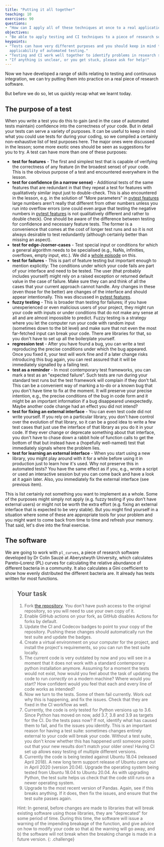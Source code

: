 ```yaml
---
title: "Putting it all together"
teaching: 10
exercises: 90
questions:
- "How can I apply all of these techniques at once to a real application?"
objectives:
- "Be able to apply testing and CI techniques to a piece of research software."
keypoints:
- "Tests can have very different purposes and you should keep in mind the broad
  applicability of automated testing."
- "Testing and CI work well together to identify problems in research software and allow them to be fixed quickly."
- "If anything is unclear, or you get stuck, please ask for help!"
---
```


Now we have developed a range of skills relating to testing and continuous
integration, we can try putting them into practice on a real piece of research
software.

But before we do so, let us quickly recap what we learnt today.

## The purpose of a test

When you write a test you do this to gain (and in the case of automated tests
maintain) confidence into the correctness of your code. But in detail your tests
can serve a variety of purposes. It can be useful to keep in mind what you could
use tests for during your coding, so we compiled a certainly non-exhaustive list
of test purposes here. The major ones were discussed in the lesson; some more
exotic ones should be seen as suggestions for you to try. A test can have more
than one of these purposes:

* **test for features** - The first and simplest test that is capable of verifying
  the correctness of any feature (in the broadest sense) of your code. This is
  the obvious purpose of a test and encountered everywhere in the lesson.
* **test for confidence (in a narrow sense)** - Additional tests of the same
  features that are redundant in that they repeat a test for features with
  qualitatively similar input just to double-check. This is also encountered in
  the lesson, e.g. in the solution of "More parameters" in [pytest
  features][pytest_features] large numbers aren't really that different from
  other numbers unless you run into overflow errors (one could even argue that
  testing the negative numbers in [pytest features][pytest_features] is not
  qualitatively different and rather  to double check). One should be aware of
  the difference between testing for confidence and necessary feature tests. The
  former is a convenience that comes at the cost of longer test runs and so it
  is not always desirable to test redundantly (although certainly better than
  missing an aspect).
* **test for edge-/corner-cases** - Test special input or conditions for which a
  general algorithm needs to be specialised (e.g., NaNs, infinities, overflows,
  empty input, etc.). We did a [whole episode][edge_cases] on this.
* **test for failures** - This is part of feature testing but important enough to
  mention explicitly: The conditions under which your code fails are part of
  your interface and need to be tested. The user (that probably includes
  yourself) might rely on a raised exception or returned default value in the
  case of failure. Make sure they can and think of all the cases that your
  current approach cannot handle. Any changes in these (even those for the
  better) are changes of the interface and should appear intentionally. This was
  discussed in [pytest features][pytest_features].
* **fuzzy testing** - This is broader than testing for failures; if you have
  unexperienced or even malicious users of your project, they might run your
  code with inputs or under conditions that do not make any sense at all and are
  almost impossible to predict. Fuzzy testing is a strategy where you let the
  computer run your code with random input (sometimes down to the bit level) and
  make sure that not even the most far-fetched input can break your code. There
  are libraries for that, so you don't have to set up all the boilerplate
  yourself.
* **regression test** - After you have found a bug, you can write a test reproducing
  the precise conditions under which the bug appeared. Once you fixed it, your
  test will work fine and if a later change risks introducing this bug again, you
  can rest assured that it will be immediately signalled by a failing test.
* **test as a reminder** - In most contemporary test frameworks, you can mark a test
  as an "expected failure". Such tests are run during your standard test runs
  but the test framework will complain if they don't fail. This can be a
  convenient way of marking a to-do or a known bug that you don't have time to
  fix at the moment. It will preserve your precise intention, e.g., the precise
  conditions of the bug in code form and it might be an important information if
  a bug disappeared unexpectedly. Maybe another code change had an effect you
  did not intend?
* **test for fixing an external interface** - You can even test code did not write
  yourself. If you rely on a particular library, you don't have control over the
  evolution of that library, so it can be a good idea to write a few test cases
  that just use the interface of that library as you do it in your code. If they
  ever change or deprecate something about that interface, you don't have to
  chase down a rabbit hole of function calls to get the bottom of that but
  instead have a (hopefully well-named) test that immediately signals where the
  problem lies.
* **test for learning an external interface** - When you start using a new library,
  you might play around with it for a while before using it in production just
  to learn how it's used. Why not preserve this in automated tests? You have the
  same effect as if you, e.g., wrote a script or used an interactive session but
  you can come back and have a look at it again later. Also, you immediately fix
  the external interface (see previous item).

This is list certainly not something you want to implement as a whole. Some of
the purposes might simply not apply (e.g. fuzzy testing if you don't have
external users) or might not be worth the extra effort (e.g. fixing an external
interface that is expected to be very stable). But you might find yourself in a
situation where some of these are appropriate tools for your problem and you
might want to come back from time to time and refresh your memory. That said,
let's dive into the final exercise.

## The software

We are going to work with `pl_curves`, a piece of research software developed by
Dr Colin Sauzé at Aberystwyth University, which calculates Pareto–Lorenz (PL)
curves for calculating the relative abundance of different bacteria in a
community. It also calculates a Gini coefficient to show how evenly distributed
the different bacteria are. It already has tests written for most functions.

> ## Your task
> 
> 1. Fork [the repository][pl-curves]. You don't have push access to the original
>    repository, so you will need to use your own copy of it.
> 2. Enable GitHub actions on your fork,
>    as GitHub disables Actions for forks by default.
> 3. Update the CI and Codecov badges to point to your copy of the repository.
>    Pushing these changes should automatically run the test suite and update
>    the badges.
> 4. Create a virtual environment on your computer for the project, and install
>    the project's requirements, so you can run the test suite locally.
> 5. The current code is very outdated by now and you will see in a moment that
>    it does not work with a standard contemporary python installation anymore.
>    Assuming for a moment the tests would not exist, how would you feel about
>    the task of updating the code to run _correctly_ on a modern machine? Where
>    would you start? How confident would you feel that each and every line of
>    code works as intended?
> 6. Now we turn to the tests. Some of them fail currently. Work out why this is
>    happening, and fix the issues. Check that they are fixed in the CI workflow
>    as well.
> 7. Currently, the code is only tested for Python versions up to 3.6. Since
>    Python has moved on now, add 3.7, 3.8 and 3.9 as targets for the CI. Do the
>    tests pass now? If not, identify what has caused them to fail, and fix the
>    issues you identify. This is an important reason for having a test suite:
>    sometimes changes entirely external to your code will break your code.
>    Without a test suite, you don't know whether this has happened until
>    someone points out that your new results don't match your older ones!
>    Having CI set up allows easy testing of multiple different versions.
> 8. Currently the code is being tested against Ubuntu 18.04 (released April 2018).
>    A new long term support release of Ubuntu came out in April 2020 (version 20.04).
>    Upgrade the operating system being tested from Ubuntu 18.04 to Ubuntu 20.04.
>    As with upgrading Python, the test suite helps us check that the code still
>    runs on a newer operating system.
> 9. Upgrade to the most recent version of Pandas. Again, see if this breaks
>    anything. If it does, then fix the issues, and ensure that the test suite
>    passes again.
>
> Hint: In general, before changes are made to libraries that will break
> existing software using those libraries, they are "deprecated" for some period
> of time. During this time, the software will issue a warning of the impending
> breakage of the function, and give advice on how to modify your code so that
> a) the warning will go away, and b) the software will not break when the
> breaking change is made in a future version.
{: .challenge}


[pl-curves]: https://github.com/CDT-AIMLAC/pl_curves
[pytest_features]: https://edbennett.github.io/python-testing-ci/02-pytest-functionality/index.html
[edge_cases]: https://edbennett.github.io/python-testing-ci/04-edges/index.html
